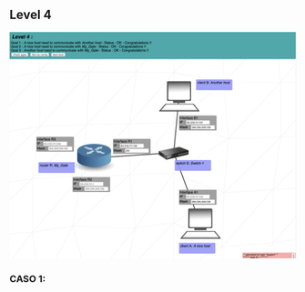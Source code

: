 ## Level 4

![Solucion](https://github.com/laugarci/NetPractice/blob/main/level4/level4.png)

### CASO 1:
